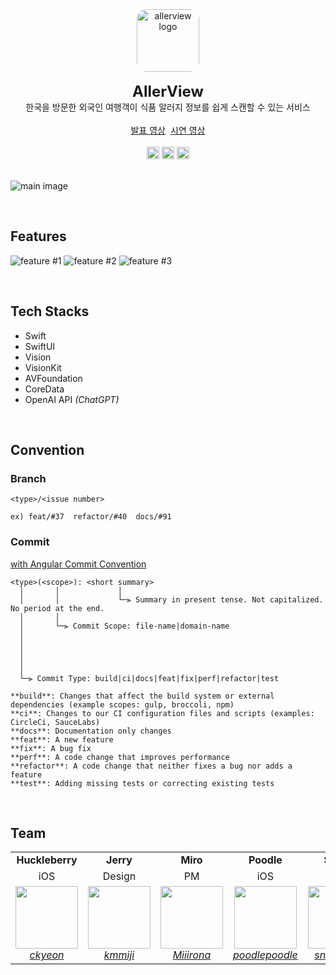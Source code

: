 <div align="center">
    <img width="100" alt="allerview logo" src="https://github.com/DeveloperAcademy-POSTECH/MC3-Team3-AllerView/assets/6462456/af218f1c-04d0-4f9c-966f-3210b174e180" style="border-radius: 16px;" />
</div>

<br />

<div align="center">
    <span style="font-size: 24px; font-weight: 700;">AllerView</span>
    <br />
    <span>한국을 방문한 외국인 여행객이 식품 알러지 정보를 쉽게 스캔할 수 있는 서비스</span>
    <br />
    <br />
</div>

<div align="center" style="width: 100%; display: flex; justify-content: center; gap: 8px;">
<a href="https://youtu.be/Rlmmj5YHYSQ?t=0s" target="_blank">
    발표 영상
</a>

<a href="https://youtu.be/yVxedxoR7Vw?t=0s" target="_blank">
    시연 영상
</a>
</div>

<br />

<div align="center">
    <img height="20" src="https://img.shields.io/badge/IOS-16.1%2B-orange" />
    <img height="20" src="https://img.shields.io/badge/Xcode-14.3-blue" />
    <img height="20" src="https://img.shields.io/badge/Platform-IOS-silver" />
</div>

<br />

![main image](https://github.com/DeveloperAcademy-POSTECH/MC3-Team3-AllerView/assets/6462456/7fcdfaa9-a4db-4250-99f3-fd5b54b2b958)

<br />

## Features

![feature #1](https://github.com/DeveloperAcademy-POSTECH/MC3-Team3-AllerView/assets/6462456/a1aee7a9-403f-417f-b77a-941e298a87d6)
![feature #2](https://github.com/DeveloperAcademy-POSTECH/MC3-Team3-AllerView/assets/6462456/e955e6c0-706f-402f-bd83-1e3084279bdc)
![feature #3](https://github.com/DeveloperAcademy-POSTECH/MC3-Team3-AllerView/assets/6462456/78b9fa23-2cb5-4f9d-b97b-472a3d800406)

<br />

## Tech Stacks

- Swift
- SwiftUI
- Vision
- VisionKit
- AVFoundation
- CoreData
- OpenAI API _(ChatGPT)_

<br />

## Convention

### Branch

```
<type>/<issue number>

ex) feat/#37  refactor/#40  docs/#91
```

### Commit

[with Angular Commit Convention](https://github.com/angular/angular/blob/main/CONTRIBUTING.md#commit)

```
<type>(<scope>): <short summary>
  │       │             │
  │       │             └─⫸ Summary in present tense. Not capitalized. No period at the end.
  │       │
  │       └─⫸ Commit Scope: file-name|domain-name
  │                          
  │                          
  │                          
  │                          
  │
  └─⫸ Commit Type: build|ci|docs|feat|fix|perf|refactor|test
```

```
**build**: Changes that affect the build system or external dependencies (example scopes: gulp, broccoli, npm)
**ci**: Changes to our CI configuration files and scripts (examples: CircleCi, SauceLabs)
**docs**: Documentation only changes
**feat**: A new feature
**fix**: A bug fix
**perf**: A code change that improves performance
**refactor**: A code change that neither fixes a bug nor adds a feature
**test**: Adding missing tests or correcting existing tests
```

<br />

## Team

<table>
    <tr align="center">
        <td><strong>Huckleberry</strong></td>
        <td><strong>Jerry</strong></td>
        <td><strong>Miro</strong></td>
        <td><strong>Poodle</strong></td>
        <td><strong>Snack</strong></td>
        <td><strong>Woody</strong></td>
    </tr>
    <tr align="center">
        <td>iOS</td>
        <td>Design</td>
        <td>PM</td>
        <td>iOS</td>
        <td>iOS</td>
        <td>iOS</td>
    </tr>
    <tr align="center">
        <td>
            <img src="https://github.com/DeveloperAcademy-POSTECH/MC2-Team5-Snooze/assets/81157265/f1b312ed-f76c-4ea4-85d0-57d2ab435a3c" width="100">
            <br>
            <a href="https://github.com/ckyeon"><I>ckyeon</I></a>
        </td>
        <td>
            <img src="https://github.com/DeveloperAcademy-POSTECH/MC2-Team5-Snooze/assets/81157265/f1b312ed-f76c-4ea4-85d0-57d2ab435a3c" width="100">
            <br>
            <a href="https://github.com/kmmiji"><I>kmmiji</I></a>
        </td>
        <td>
            <img src="https://github.com/DeveloperAcademy-POSTECH/MC2-Team5-Snooze/assets/81157265/f1b312ed-f76c-4ea4-85d0-57d2ab435a3c" width="100">
            <br>
            <a href="https://github.com/Miiirona"><I>Miiirona</I></a>
        </td>
        <td>
            <img src="https://user-images.githubusercontent.com/6462456/155731672-55c01143-0a73-4b2e-a1f1-d900f45dfe0e.gif" width="100">
            <br>
            <a href="https://github.com/poodlepoodle"><I>poodlepoodle</I></a>
        </td>
        <td>
            <img src="https://github.com/DeveloperAcademy-POSTECH/MC2-Team5-Snooze/assets/81157265/f1b312ed-f76c-4ea4-85d0-57d2ab435a3c" width="100">
            <br>
            <a href="https://github.com/snacknam"><I>snacknam</I></a>
        </td>
        <td>
            <img src="https://github.com/DeveloperAcademy-POSTECH/MC2-Team5-Snooze/assets/81157265/f1b312ed-f76c-4ea4-85d0-57d2ab435a3c" width="100">
            <br>
            <a href="https://github.com/migusdn"><I>migusdn</I></a>
        </td>
    </tr>
</table>